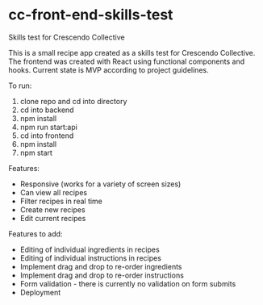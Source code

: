 # cc-front-end-skills-test
Skills test for Crescendo Collective

This is a small recipe app created as a skills test for Crescendo Collective. The frontend was created with React using functional components and hooks. Current state is MVP according to project guidelines.

To run:
1. clone repo and cd into directory
2. cd into backend
3. npm install
4. npm run start:api
5. cd into frontend
6. npm install
7. npm start

Features:
- Responsive (works for a variety of screen sizes)
- Can view all recipes
- Filter recipes in real time
- Create new recipes
- Edit current recipes

Features to add:
- Editing of individual ingredients in recipes
- Editing of individual instructions in recipes
- Implement drag and drop to re-order ingredients
- Implement drag and drop to re-order instructions
- Form validation - there is currently no validation on form submits
- Deployment

